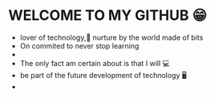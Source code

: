 # WELCOME TO MY GITHUB 😁

-  lover of technology,🌱 nurture by the world made of bits
-  On commited to never stop learning 
-  
-  The only fact am certain about is that I will 💻
-  be part of the future development of technology 🖥
-  
<!---
JeyG20/JeyG20 is a ✨ special ✨ repository because its `README.md` (this file) appears on your GitHub profile.
You can click the Preview link to take a look at your changes.
--->

